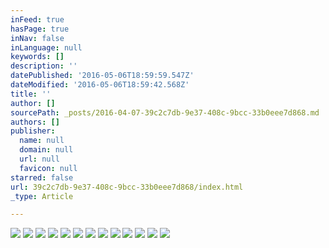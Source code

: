 ```yaml
---
inFeed: true
hasPage: true
inNav: false
inLanguage: null
keywords: []
description: ''
datePublished: '2016-05-06T18:59:59.547Z'
dateModified: '2016-05-06T18:59:42.568Z'
title: ''
author: []
sourcePath: _posts/2016-04-07-39c2c7db-9e37-408c-9bcc-33b0eee7d868.md
authors: []
publisher:
  name: null
  domain: null
  url: null
  favicon: null
starred: false
url: 39c2c7db-9e37-408c-9bcc-33b0eee7d868/index.html
_type: Article

---
```

![](https://the-grid-user-content.s3-us-west-2.amazonaws.com/90681e5a-6718-49ab-a27b-5bb0c6e2f81f.jpg)
![](https://the-grid-user-content.s3-us-west-2.amazonaws.com/daa54032-4c15-4b30-b55a-76f2e94030cf.jpg)
![](https://the-grid-user-content.s3-us-west-2.amazonaws.com/7cc53e01-f7e1-4e64-9eef-e7436354bab4.jpg)
![](https://the-grid-user-content.s3-us-west-2.amazonaws.com/c2030a62-8ad7-412f-bc41-f7b3a0b19e6c.jpg)
![](https://the-grid-user-content.s3-us-west-2.amazonaws.com/32fb780f-16fa-425f-88e1-8532947acd2a.jpg)
![](https://the-grid-user-content.s3-us-west-2.amazonaws.com/81d9461f-9430-4d21-816d-6d3a47ab6337.jpg)
![](https://the-grid-user-content.s3-us-west-2.amazonaws.com/9cb840e6-0ccc-47e8-a1a0-fed2c4a2a542.jpg)
![](https://the-grid-user-content.s3-us-west-2.amazonaws.com/b6906b76-751d-4b61-8a4e-7f1825a0da2e.jpg)
![](https://the-grid-user-content.s3-us-west-2.amazonaws.com/f6b9de27-456a-41b9-9d7e-917624e0f0a2.jpg)
![](https://the-grid-user-content.s3-us-west-2.amazonaws.com/e6fd2124-8cda-4cc9-b9e5-63b45417c337.jpg)
![](https://the-grid-user-content.s3-us-west-2.amazonaws.com/8c2f75bd-09e2-40b3-a735-ac63f230b6f5.jpg)
![](https://the-grid-user-content.s3-us-west-2.amazonaws.com/f5c88da7-6dc3-432b-b774-6e4f2e055ba4.jpg)
![](https://the-grid-user-content.s3-us-west-2.amazonaws.com/a6760e43-7ef4-4993-9a79-555352f7f9d7.jpg)